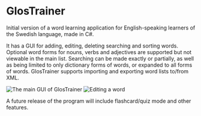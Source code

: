 GlosTrainer
===========

Initial version of a word learning application for English-speaking learners of the Swedish language, made in C#. 

It has a GUI for adding, editing, deleting searching and sorting words. Optional word forms for nouns, verbs and adjectives are supported but not viewable in the main list. Searching can be made exactly or partially, as well as being limited to only dictionary forms of words, or expanded to all forms of words.  GlosTrainer supports importing and exporting word lists to/from XML.

<img src="http://i.imgur.com/Sp3EAZa.png" title="The main GUI GlosTrainer" alt="The main GUI of GlosTrainer"/>

<img src="http://i.imgur.com/a0RNnT3.png" title="Editing a word" alt="Editing a word"/>


A future release of the program will include flashcard/quiz mode and other features.
